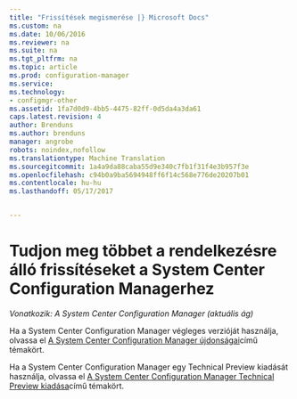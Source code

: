 ```yaml
---
title: "Frissítések megismerése |} Microsoft Docs"
ms.custom: na
ms.date: 10/06/2016
ms.reviewer: na
ms.suite: na
ms.tgt_pltfrm: na
ms.topic: article
ms.prod: configuration-manager
ms.service: 
ms.technology:
- configmgr-other
ms.assetid: 1fa7d0d9-4bb5-4475-82ff-0d5da4a3da61
caps.latest.revision: 4
author: Brenduns
ms.author: brenduns
manager: angrobe
robots: noindex,nofollow
ms.translationtype: Machine Translation
ms.sourcegitcommit: 1a4a9da88caba55d9e340c7fb1f31f4e3b957f3e
ms.openlocfilehash: c94b0a9ba5694948ff6f14c568e776de20207b01
ms.contentlocale: hu-hu
ms.lasthandoff: 05/17/2017


---
```

# <a name="learn-more-about-available-updates-for-system-center-configuration-manager"></a>Tudjon meg többet a rendelkezésre álló frissítéseket a System Center Configuration Managerhez

*Vonatkozik: A System Center Configuration Manager (aktuális ág)*

Ha a System Center Configuration Manager végleges verzióját használja, olvassa el [A System Center Configuration Manager újdonságai](http://technet.microsoft.com/library/mt622084.aspx)című témakört.  

 Ha a System Center Configuration Manager egy Technical Preview kiadását használja, olvassa el [A System Center Configuration Manager Technical Preview kiadása](http://technet.microsoft.com/library/mt595861.aspx)című témakört.


